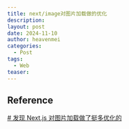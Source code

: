 ```yaml
---
title: next/image对图片加载做的优化
description: 
layout: post
date: 2024-11-10
author: heavenmei
categories:
  - Post
tags:
  - Web
teaser:
---
```






## Reference

[# 发现 Next.js 对图片加载做了挺多优化的](https://github.com/findxc/blog/issues/68)